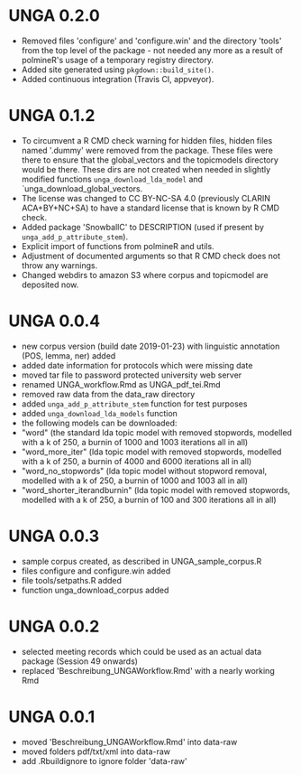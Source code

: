 UNGA 0.2.0
==========

- Removed files 'configure' and 'configure.win' and the directory 'tools'
  from the top level of the package - not needed any more as a result of 
  polmineR's usage of a temporary registry directory.
- Added site generated using `pkgdown::build_site()`. 
- Added continuous integration (Travis CI, appveyor).


UNGA 0.1.2
==========

- To circumvent a R CMD check warning for hidden files, hidden files named '.dummy' were removed from the package. These files were there to ensure that the global_vectors and the topicmodels directory would be there. These dirs are not created when needed in slightly modified functions `unga_download_lda_model` and `unga_download_global_vectors.
- The license was changed to CC BY-NC-SA 4.0 (previously CLARIN ACA+BY+NC+SA) to have a standard license that is known by R CMD check.
- Added package 'SnowballC' to DESCRIPTION (used if present by `unga_add_p_attribute_stem`).
- Explicit import of functions from polmineR and utils.
- Adjustment of documented arguments so that R CMD check does not throw any warnings.
- Changed webdirs to amazon S3 where corpus and topicmodel are deposited now.

UNGA 0.0.4
==========

- new corpus version (build date 2019-01-23) with linguistic annotation (POS, lemma, ner) added
- added date information for protocols which were missing date
- moved tar file to password protected university web server
- renamed UNGA_workflow.Rmd as UNGA_pdf_tei.Rmd
- removed raw data from the data_raw directory
- added `unga_add_p_attribute_stem` function for test purposes
- added `unga_download_lda_models` function
- the following models can be downloaded:
- "word" (the standard lda topic model with removed stopwords, modelled with a k of 250, a burnin of 1000 and 1003 iterations all in all)
- "word_more_iter" (lda topic model with removed stopwords, modelled with a k of 250, a burnin of 4000 and 6000 iterations all in all)
- "word_no_stopwords" (lda topic model without stopword removal, modelled with a k of 250, a burnin of 1000 and 1003 all in all)
- "word_shorter_iterandburnin" (lda topic model with removed stopwords, modelled with a k of 250, a burnin of 100 and 300 iterations all in all)


UNGA 0.0.3
==========
- sample corpus created, as described in UNGA_sample_corpus.R
- files configure and configure.win added
- file tools/setpaths.R added
- function unga_download_corpus added

UNGA 0.0.2
==========

- selected meeting records which could be used as an actual data package (Session 49 onwards)
- replaced 'Beschreibung_UNGAWorkflow.Rmd' with a nearly working Rmd

UNGA 0.0.1
==========

- moved 'Beschreibung_UNGAWorkflow.Rmd' into data-raw
- moved folders pdf/txt/xml into data-raw
- add .Rbuildignore to ignore folder 'data-raw'


